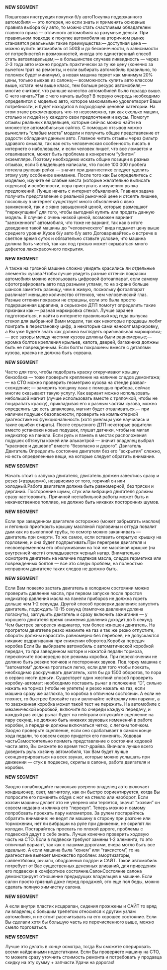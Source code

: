 **NEW SEGMENT**

﻿Пошаговая инструкция покупки б/у автоПокупка подержанного автомобиля — это лотерея, но если знать и применять основные правила выбора б/у авто, то можно стать счастливым обладателем главного приза — отличного автомобиля за разумные деньги. При правильном подходе к покупке автомобиля на вторичном рынке становятся реальными такие преимущества:— доступная цена — можно купить автомобиль от 500$ и до бесконечности, в зависимости от потребностей и возможностей, иногда это единственный способ стать автовладельцем;— в большинстве случаев ликвидность — через 2-3 года авто можно продать практически за ту же цену (конечно за вычетом трат на ремонты, и если выбирать автомобиль правильно, то поломок будет минимум), а новая машина теряет как минимум 20% цены, только выехав из салона;— возможность купить авто классом выше, кстати чем выше класс, тем больше ресурс автомобиля;— многие считают, что раньше качество автомобилей было гораздо выше. С чего начать?Так с чего начать выбор? В первую очередь необходимо определится с моделью авто, которое максимально удовлетворит Ваши потребности, и будет находится в подходящей ценовой категории. На этом этапе рекомендовать что-то невозможно, так как сколько машин, столько и людей и у каждого свои предпочтения и вкусы. Помогут отзывы реальных владельцев, которые сейчас можно найти на множестве автомобильных сайтов.  С помощью отзывов можно вычислить “слабые места” модели и получить общее представление от радости обладания данным авто.  Главное читать отзывы через фильтр здравого смысла, так как есть человеческая особенность писать в интернете о наболевшем, и если человек пишет, что все ломается и отваливается, может быть проблема в конкретном “убитом” экземпляре.  Поэтому необходимо искать общие позиции в разных отзывах, если 5 владельцев написали, что после 100 000 пробега потекла рулевая рейка — значит при диагностике следует уделить этому узлу особенное внимание. После того как Вы определитесь с моделью, изучите её слабые места (которые желательно выписать отдельно) и особенности, пора приступать к изучению рынка предложений. Лучше начать с интернет объявлений. Главная задача получить представление о реальной рыночной цене и отсеять лишнее, поскольку в интернет существует много объявлений с явно заниженной, так и с явно завышенной ценой, которые размещают “перекупщики” для того, чтобы выгодней купить или продать данную модель.  В случае с очень низкой ценой, возможен вариант “заезженного” автомобиля, что тоже не вариант, так как в итоге доведение такой машины до “человеческого” вида подымет цену выше среднего уровня.Кузов б/у авто б/у авто Договаривайтесь о встрече в светлое время суток и обязательно ставьте условие, что машина должна быть чистой, так как под грязью может скрываться много дефектов лакокрасочного покрытия. 

**NEW SEGMENT**

 А также на грязной машине сложно увидеть красились ли отдельные элементы кузова.Чтобы лучше увидеть разные оттенки покраски автомобиля можно использовать цифровой фотоаппарат, если самому сфотографировать авто под разными углами, то на экране больше шансов заметить разницу, чем в живую, поскольку фотоаппарат различает меньшее количество оттенков, чем человеческий глаз. Разные оттенки покраски не страшны, если это была просто подкрашенная царапина, а серьезное ДТП помогут определить такие признаки как:— разная маркировка стекол. Лучше заранее подготовиться, и найти в интернете правильный код года выпуска стекол для выбранной Вами модели, так как некоторые продавцы любят поиграть в перестановку цифр, а некоторые сами наносят маркировку, а Вы уже будете знать как должна выглядеть оригинальная маркировка; — все зазоры между частями кузова должны были равномерные;— кромка болтов крепления крыльев, капота, дверей, багажника должны быть не поврежденным. Если болты покрашены вместе с деталями кузова, краска не должна быть сорвана. 

**NEW SEGMENT**

 Часто для того, чтобы подобрать краску откручивают крышку бензобака — тоже проверьте крепление на наличие следов демонтажа; — на СТО можно проверить геометрию кузова на стенде развал-схождение; — замерить толщину лака с помощью прибора, сейчас многие оказывают такую услугу. Как вариант можно использовать небольшой магнит (лучше использовать вместе с тряпочкой, чтобы не поцарапать краску), прикладывая его к разным частям кузова, можно определить где есть шпаклевка, магнит будет отваливаться.— при наличии подушек безопасности, проверить на компьютерной диагностике их функциональность (хотя умельцы уже научились и такие ошибки стирать).  После серьезного ДТП некоторые водители вместо установки новых подушек, глушат датчики, чтобы не мигал индикатор на панели.  Если руль и панель в местах расположения подушек обтянуты кожей или алькантрой — значит владелец выбрал “красивее и дешевле” вместо “безопасно и дорого”. Двигатель Двигатель  Определить состояние двигателя без его “вскрытия” сложно, но есть определенные вещи, на которые следует обратить внимание. 

**NEW SEGMENT**

 Начать стоит с запуска двигателя, двигатель должен завестись сразу и резко («взрывом»), независимо от того, горячий он или холодный.Работа двигателя должна быть равномерной, без тряски и дерганий.  Посторонние шумы, стук или вибрация двигателя должны сразу насторожить.  Причиной нестабильной работы может быть и некачественное топливо, не должно быть никаких посторонних шумов. 

**NEW SEGMENT**

 Если при заведенном двигателе осторожно (может забрызгать маслом) и легонько приоткрыть крышку масляной горловины и оттуда повалит дым как из выхлопной трубы, то осмотр можно заканчивать — двигатель при смерти. То же самое, если оставить открытую крышку на горловине, и она будет подпрыгивать.При перегреве двигателя и несвоевременном его обслуживании на той же масляной крышке (на внутренней части) откладывается черный нагар.  Внимательно осмотрите двигатель на наличие подтеков масла, следов герметика или поврежденных болтов — все это следы проблем, на полностью исправном двигателе таких следов не должно быть. 

**NEW SEGMENT**

 Если Вам повезло застать двигатель в холодном состоянии можно проверить давление масла, при первом запуске после простоя индикатор давления масла на панели приборов не должна гореть дольше чем 1-2 секунды. Другой способ проверки давления: запустить двигатель, подождать 10-15 секунд (лампочка давления должна погаснуть), заглушить двигатель и сразу включить зажигание — у хорошего двигателя время снижения давления доходит до 5 секунд. Чем быстрее загорелся индикатор, тем более изношен двигатель.  На прогретом двигателе резко нажмите на газ и так же резко отпустите, обороты должны нарастать равномерно без перебоев, не допускаются никакие вздрагивания при снижении оборотов.Коробка передач коробка Если Вы выбираете автомобиль с автоматической коробкой передач, то при заведенном моторе и нажатой педали тормоза, переключите поочередно все режимы коробки.  При переключении не должно быть резких толчков и посторонних звуков. Под горку машина с “автоматом” должна трогаться легко, если для того чтобы поехать, необходимо раскручивать двигатель, хотя бы до 1500 оборотов, то пора в сервис нести деньги.  Существует один жесткий способ проверить коробку-автомат: необходимо поставить рычаг в положение “D”, сильно нажать на тормоз (чтобы не улететь) и резко нажать на газ, если машина сразу же заглохла, то коробка в отличном состоянии.  А если не глохнет, то быстрее бросайте газ и включайте нейтралку или паркинг, а то заезженная коробка может такой тест не пережить. На автомобиле с механической коробкой, включите по очереди каждую передачу, и каждый раз когда рычаг будет на нейтрали отпускайте сцепление на пару секунд, не должно быть никаких звуковых изменений в работе коробки, а передачи должны включаться четко, с легким толчком.  Заодно проверьте сцепление, если оно срабатывает в самом конце хода педали, то совсем скоро придется его поменять. Ходовая частьСамостоятельно поиметь представление о состоянии ходовой части авто, Вы сможете во время тест-драйва.  Вначале лучше всего доверить руль хозяину автомобиля, так Вам будет лучше сконцентрироваться на всех звуках, которые можно услышать при движении — стук в подвеске, скрипы в салоне, работа двигателя и коробки. 

**NEW SEGMENT**

Заодно понаблюдайте насколько уверено владелец авто включает кондиционер, свет, магнитолу, как он быстро сориентируется, когда Вы попросите его поменять обдув с ног на стекло или наоборот. Если хозяин машины делает это не уверено или теряется, значит “хозяин” он совсем недавно и кличка его “перекуп”. Теперь можно и самому попробовать проехать пару километров.  За рулем постарайтесь обратить внимание: не ведет ли машину в сторону при разгоне или торможении, нет ли вибрации на руле при движении, не скрипят ли колодки.  Постарайтесь проехать по плохой дороге, проблемы с подвеской дадут о себе знать. Лучше конечно проверить ходовую часть на СТО.  Если в подвески требуют замены 1-2 элемента, то это отличный вариант, так как с нашими дорогами, вчера могло быть все идеально. А если машина была “конем” или “таксистом”, то на диагностике вылезет множество проблем: амортизаторы, сайлентблоки, рычаги, ободранный поддон и САЙТ. Такой автомобиль потребует от Вас существенных денежных вливаний, для приведения его подвески в комфортное состояние.СалонСостояние салона демонстрирует отношение предыдущих владельцев к машине. Если салон просто грязный даже перед продажей, это еще пол беды, можно сделать полную химчистку салона. 

**NEW SEGMENT**

 А если внутри пластик исцарапан, сидения прожжены и САЙТ то вряд ли владелец с большим трепетом относился к другим узлам автомобиля, и не стоит рассчитывать на его хорошее состояние. Если Вы сделали хотя бы большую часть из перечисленного выше, можно смело торговаться. 

**NEW SEGMENT**

 Лучше это делать в конце осмотра, тогда Вы сможете оперировать всеми найденными недостатками. Если Вы проверяете машину на СТО, то можете сразу уточнить стоимость ремонта и потребовать у продавца скидку на эту сумму + запчасти.Удачи на дорогах! 

